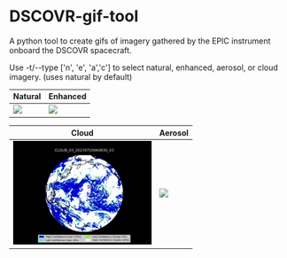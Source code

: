 # DSCOVR-gif-tool

A python tool to create gifs of imagery gathered by the EPIC instrument onboard the DSCOVR spacecraft.

Use -t/--type ['n', 'e', 'a','c'] to select natural, enhanced, aerosol, or cloud imagery. (uses natural by default)


| Natural                          | Enhanced                          |
| ----------------------------------- | ----------------------------------- |
| <img src="https://github.com/Trizlet/DSCOVR-gif-tool/blob/main/Examples/natural_2023-07-21.gif" width="250" height="auto"> | <img src="https://github.com/Trizlet/DSCOVR-gif-tool/blob/main/Examples/enhanced_2023-07-21.gif" width="250" height="auto"> |

| Cloud| Aerosol|
|-|-|
| <img src="https://github.com/Trizlet/DSCOVR-gif-tool/blob/main/Examples/cloud_2023-07-20.gif" width="250" height="auto">| <img src="https://github.com/Trizlet/DSCOVR-gif-tool/blob/main/Examples/aerosol_2023-07-21.gif" width="250" height="auto">|
